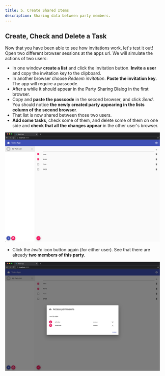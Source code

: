 ```yaml
---
title: 5. Create Shared Items
description: Sharing data between party members.
---
```


## Create, Check and Delete a Task

Now that you have been able to see how invitations work, let's test it out! Open two different browser sessions at the apps url. We will simulate the actions of two users:

- In one window **create a list** and click the invitation button. **Invite a user** and copy the invitation key to the clipboard.
- In another browser choose _Redeem invitation_. **Paste the invitation key**. The app will require a passcode.
- After a while it should appear in the Party Sharing Dialog in the first browser.
- Copy and **paste the passcode** in the second browser, and click _Send_. You should notice **the newly created party appearing in the lists column of the second browser**.
- That list is now shared between those two users.
- **Add some tasks**, check some of them, and delete some of them on one side and **check that all the changes appear** in the other user's browser.

![Task App](./data-00.png)

- Click the _Invite_ icon button again (for either user). See that there are already **two members of this party**.

![Task App - Invitations](./data-01.png)
